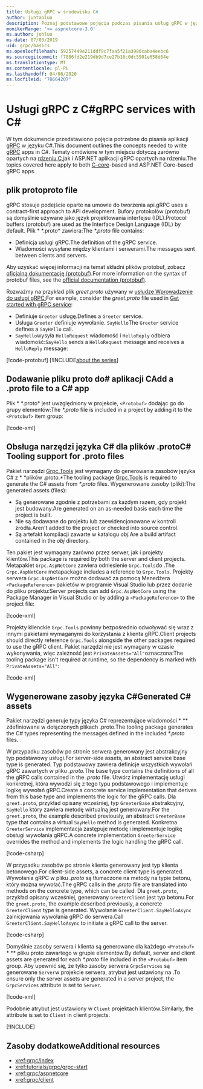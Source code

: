 ```yaml
---
title: Usługi gRPC w środowisku C#
author: juntaoluo
description: Poznaj podstawowe pojęcia podczas pisania usług gRPC w języku C#.
monikerRange: '>= aspnetcore-3.0'
ms.author: johluo
ms.date: 07/03/2019
uid: grpc/basics
ms.openlocfilehash: 59257449e211ddf9c7faa5f21a3986caba4eebc6
ms.sourcegitcommit: f7886fd2e219db9d7ce27b16c0dc5901e658d64e
ms.translationtype: MT
ms.contentlocale: pl-PL
ms.lasthandoff: 04/06/2020
ms.locfileid: "78664207"
---
```

# <a name="grpc-services-with-c"></a><span data-ttu-id="449b0-103">Usługi gRPC z C\#</span><span class="sxs-lookup"><span data-stu-id="449b0-103">gRPC services with C\#</span></span>

<span data-ttu-id="449b0-104">W tym dokumencie przedstawiono pojęcia potrzebne do pisania aplikacji [gRPC](https://grpc.io/docs/guides/) w języku C#.</span><span class="sxs-lookup"><span data-stu-id="449b0-104">This document outlines the concepts needed to write [gRPC](https://grpc.io/docs/guides/) apps in C#.</span></span> <span data-ttu-id="449b0-105">Tematy omówione w tym miejscu dotyczą zarówno opartych na [rdzeniu C,](https://grpc.io/blog/grpc-stacks)jak i ASP.NET aplikacji gRPC opartych na rdzeniu.</span><span class="sxs-lookup"><span data-stu-id="449b0-105">The topics covered here apply to both [C-core](https://grpc.io/blog/grpc-stacks)-based and ASP.NET Core-based gRPC apps.</span></span>

## <a name="proto-file"></a><span data-ttu-id="449b0-106">plik proto</span><span class="sxs-lookup"><span data-stu-id="449b0-106">proto file</span></span>

<span data-ttu-id="449b0-107">gRPC stosuje podejście oparte na umowie do tworzenia api.</span><span class="sxs-lookup"><span data-stu-id="449b0-107">gRPC uses a contract-first approach to API development.</span></span> <span data-ttu-id="449b0-108">Bufory protokołów (protobuf) są domyślnie używane jako język projektowania interfejsu (IDL).</span><span class="sxs-lookup"><span data-stu-id="449b0-108">Protocol buffers (protobuf) are used as the Interface Design Language (IDL) by default.</span></span> <span data-ttu-id="449b0-109">Plik \* \*.proto\* zawiera:</span><span class="sxs-lookup"><span data-stu-id="449b0-109">The *\*.proto* file contains:</span></span>

* <span data-ttu-id="449b0-110">Definicja usługi gRPC.</span><span class="sxs-lookup"><span data-stu-id="449b0-110">The definition of the gRPC service.</span></span>
* <span data-ttu-id="449b0-111">Wiadomości wysyłane między klientami i serwerami.</span><span class="sxs-lookup"><span data-stu-id="449b0-111">The messages sent between clients and servers.</span></span>

<span data-ttu-id="449b0-112">Aby uzyskać więcej informacji na temat składni plików protobuf, zobacz [oficjalną dokumentację (protobuf)](https://developers.google.com/protocol-buffers/docs/proto3).</span><span class="sxs-lookup"><span data-stu-id="449b0-112">For more information on the syntax of protobuf files, see the [official documentation (protobuf)](https://developers.google.com/protocol-buffers/docs/proto3).</span></span>

<span data-ttu-id="449b0-113">Rozważmy na przykład plik *greet.proto* używany w [usłudze Wprowadzenie do usługi gRPC:](xref:tutorials/grpc/grpc-start)</span><span class="sxs-lookup"><span data-stu-id="449b0-113">For example, consider the *greet.proto* file used in [Get started with gRPC service](xref:tutorials/grpc/grpc-start):</span></span>

* <span data-ttu-id="449b0-114">Definiuje `Greeter` usługę.</span><span class="sxs-lookup"><span data-stu-id="449b0-114">Defines a `Greeter` service.</span></span>
* <span data-ttu-id="449b0-115">Usługa `Greeter` definiuje wywołanie. `SayHello`</span><span class="sxs-lookup"><span data-stu-id="449b0-115">The `Greeter` service defines a `SayHello` call.</span></span>
* <span data-ttu-id="449b0-116">`SayHello`wysyła `HelloRequest` wiadomość i `HelloReply` odbiera wiadomość:</span><span class="sxs-lookup"><span data-stu-id="449b0-116">`SayHello` sends a `HelloRequest` message and receives a `HelloReply` message:</span></span>

[!code-protobuf[](~/tutorials/grpc/grpc-start/sample/GrpcGreeter/Protos/greet.proto)]
[!INCLUDE[about the series](~/includes/code-comments-loc.md)]

## <a name="add-a-proto-file-to-a-c-app"></a><span data-ttu-id="449b0-117">Dodawanie pliku proto do\# aplikacji C</span><span class="sxs-lookup"><span data-stu-id="449b0-117">Add a .proto file to a C\# app</span></span>

<span data-ttu-id="449b0-118">Plik \* \*.proto\* jest uwzględniony w projekcie, `<Protobuf>` dodając go do grupy elementów:</span><span class="sxs-lookup"><span data-stu-id="449b0-118">The *\*.proto* file is included in a project by adding it to the `<Protobuf>` item group:</span></span>

[!code-xml[](~/tutorials/grpc/grpc-start/sample/GrpcGreeter/GrpcGreeter.csproj?highlight=2&range=7-9)]

## <a name="c-tooling-support-for-proto-files"></a><span data-ttu-id="449b0-119">Obsługa narzędzi języka C# dla plików .proto</span><span class="sxs-lookup"><span data-stu-id="449b0-119">C# Tooling support for .proto files</span></span>

<span data-ttu-id="449b0-120">Pakiet narzędzi [Grpc.Tools](https://www.nuget.org/packages/Grpc.Tools/) jest wymagany do generowania zasobów języka C# z \* \*plików .proto.\*</span><span class="sxs-lookup"><span data-stu-id="449b0-120">The tooling package [Grpc.Tools](https://www.nuget.org/packages/Grpc.Tools/) is required to generate the C# assets from *\*.proto* files.</span></span> <span data-ttu-id="449b0-121">Wygenerowane zasoby (pliki):</span><span class="sxs-lookup"><span data-stu-id="449b0-121">The generated assets (files):</span></span>

* <span data-ttu-id="449b0-122">Są generowane zgodnie z potrzebami za każdym razem, gdy projekt jest budowany.</span><span class="sxs-lookup"><span data-stu-id="449b0-122">Are generated on an as-needed basis each time the project is built.</span></span>
* <span data-ttu-id="449b0-123">Nie są dodawane do projektu lub zaewidencjonowane w kontroli źródła.</span><span class="sxs-lookup"><span data-stu-id="449b0-123">Aren't added to the project or checked into source control.</span></span>
* <span data-ttu-id="449b0-124">Są artefakt kompilacji zawarte w katalogu *obj.*</span><span class="sxs-lookup"><span data-stu-id="449b0-124">Are a build artifact contained in the *obj* directory.</span></span>

<span data-ttu-id="449b0-125">Ten pakiet jest wymagany zarówno przez serwer, jak i projekty klientów.</span><span class="sxs-lookup"><span data-stu-id="449b0-125">This package is required by both the server and client projects.</span></span> <span data-ttu-id="449b0-126">Metapakiet `Grpc.AspNetCore` zawiera odniesienie `Grpc.Tools`do .</span><span class="sxs-lookup"><span data-stu-id="449b0-126">The `Grpc.AspNetCore` metapackage includes a reference to `Grpc.Tools`.</span></span> <span data-ttu-id="449b0-127">Projekty serwera `Grpc.AspNetCore` można dodawać za pomocą Menedżera `<PackageReference>` pakietów w programie Visual Studio lub przez dodanie do pliku projektu:</span><span class="sxs-lookup"><span data-stu-id="449b0-127">Server projects can add `Grpc.AspNetCore` using the Package Manager in Visual Studio or by adding a `<PackageReference>` to the project file:</span></span>

[!code-xml[](~/tutorials/grpc/grpc-start/sample/GrpcGreeter/GrpcGreeter.csproj?highlight=1&range=12)]

<span data-ttu-id="449b0-128">Projekty klienckie `Grpc.Tools` powinny bezpośrednio odwoływać się wraz z innymi pakietami wymaganymi do korzystania z klienta gRPC.</span><span class="sxs-lookup"><span data-stu-id="449b0-128">Client projects should directly reference `Grpc.Tools` alongside the other packages required to use the gRPC client.</span></span> <span data-ttu-id="449b0-129">Pakiet narzędzi nie jest wymagany w czasie wykonywania, więc zależność jest `PrivateAssets="All"`oznaczona:</span><span class="sxs-lookup"><span data-stu-id="449b0-129">The tooling package isn't required at runtime, so the dependency is marked with `PrivateAssets="All"`:</span></span>

[!code-xml[](~/tutorials/grpc/grpc-start/sample/GrpcGreeterClient/GrpcGreeterClient.csproj?highlight=3&range=9-11)]

## <a name="generated-c-assets"></a><span data-ttu-id="449b0-130">Wygenerowane zasoby języka C#</span><span class="sxs-lookup"><span data-stu-id="449b0-130">Generated C# assets</span></span>

<span data-ttu-id="449b0-131">Pakiet narzędzi generuje typy języka C# reprezentujące wiadomości \* \*\* zdefiniowane w dołączonych plikach .proto.</span><span class="sxs-lookup"><span data-stu-id="449b0-131">The tooling package generates the C# types representing the messages defined in the included *\*.proto* files.</span></span>

<span data-ttu-id="449b0-132">W przypadku zasobów po stronie serwera generowany jest abstrakcyjny typ podstawowy usługi.</span><span class="sxs-lookup"><span data-stu-id="449b0-132">For server-side assets, an abstract service base type is generated.</span></span> <span data-ttu-id="449b0-133">Typ podstawowy zawiera definicje wszystkich wywołań gRPC zawartych w pliku *.proto.*</span><span class="sxs-lookup"><span data-stu-id="449b0-133">The base type contains the definitions of all the gRPC calls contained in the *.proto* file.</span></span> <span data-ttu-id="449b0-134">Utwórz implementację usługi konkretnej, która wywodzi się z tego typu podstawowego i implementuje logikę wywołań gRPC.</span><span class="sxs-lookup"><span data-stu-id="449b0-134">Create a concrete service implementation that derives from this base type and implements the logic for the gRPC calls.</span></span> <span data-ttu-id="449b0-135">Dla `greet.proto`, przykład opisany wcześniej, typ `GreeterBase` abstrakcyjny, `SayHello` który zawiera metodę wirtualną jest generowany.</span><span class="sxs-lookup"><span data-stu-id="449b0-135">For the `greet.proto`, the example described previously, an abstract `GreeterBase` type that contains a virtual `SayHello` method is generated.</span></span> <span data-ttu-id="449b0-136">Konkretna `GreeterService` implementacja zastępuje metodę i implementuje logikę obsługi wywołania gRPC.</span><span class="sxs-lookup"><span data-stu-id="449b0-136">A concrete implementation `GreeterService` overrides the method and implements the logic handling the gRPC call.</span></span>

[!code-csharp[](~/tutorials/grpc/grpc-start/sample/GrpcGreeter/Services/GreeterService.cs?name=snippet)]

<span data-ttu-id="449b0-137">W przypadku zasobów po stronie klienta generowany jest typ klienta betonowego.</span><span class="sxs-lookup"><span data-stu-id="449b0-137">For client-side assets, a concrete client type is generated.</span></span> <span data-ttu-id="449b0-138">Wywołania gRPC w pliku *.proto* są tłumaczone na metody na typie betonu, który można wywołać.</span><span class="sxs-lookup"><span data-stu-id="449b0-138">The gRPC calls in the *.proto* file are translated into methods on the concrete type, which can be called.</span></span> <span data-ttu-id="449b0-139">Dla `greet.proto`, przykład opisany wcześniej, generowany `GreeterClient` jest typ betonu.</span><span class="sxs-lookup"><span data-stu-id="449b0-139">For the `greet.proto`, the example described previously, a concrete `GreeterClient` type is generated.</span></span> <span data-ttu-id="449b0-140">Wywołanie `GreeterClient.SayHelloAsync` zainicjowania wywołania gRPC do serwera.</span><span class="sxs-lookup"><span data-stu-id="449b0-140">Call `GreeterClient.SayHelloAsync` to initiate a gRPC call to the server.</span></span>

[!code-csharp[](~/tutorials/grpc/grpc-start/sample/GrpcGreeterClient/Program.cs?name=snippet)]

<span data-ttu-id="449b0-141">Domyślnie zasoby serwera i klienta są generowane dla każdego `<Protobuf>` \* \*\* pliku proto zawartego w grupie elementów.</span><span class="sxs-lookup"><span data-stu-id="449b0-141">By default, server and client assets are generated for each *\*.proto* file included in the `<Protobuf>` item group.</span></span> <span data-ttu-id="449b0-142">Aby upewnić się, że tylko zasoby serwera `GrpcServices` są generowane `Server`w projekcie serwera, atrybut jest ustawiony na .</span><span class="sxs-lookup"><span data-stu-id="449b0-142">To ensure only the server assets are generated in a server project, the `GrpcServices` attribute is set to `Server`.</span></span>

[!code-xml[](~/tutorials/grpc/grpc-start/sample/GrpcGreeter/GrpcGreeter.csproj?highlight=2&range=7-9)]

<span data-ttu-id="449b0-143">Podobnie atrybut jest ustawiony w `Client` projektach klientów.</span><span class="sxs-lookup"><span data-stu-id="449b0-143">Similarly, the attribute is set to `Client` in client projects.</span></span>

[!INCLUDE[](~/includes/gRPCazure.md)]

## <a name="additional-resources"></a><span data-ttu-id="449b0-144">Zasoby dodatkowe</span><span class="sxs-lookup"><span data-stu-id="449b0-144">Additional resources</span></span>

* <xref:grpc/index>
* <xref:tutorials/grpc/grpc-start>
* <xref:grpc/aspnetcore>
* <xref:grpc/client>
